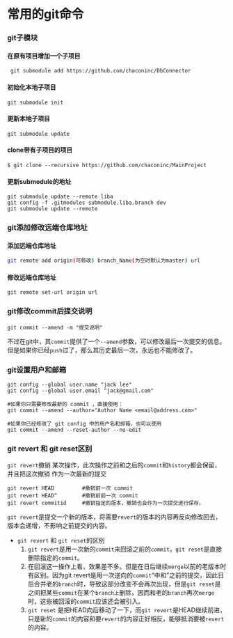 # 常用的git命令

### git子模块

#### 在原有项目增加一个子项目

```shell
 git submodule add https://github.com/chaconinc/DbConnector
```

#### 初始化本地子项目

```shell
git submodule init
```

#### 更新本地子项目

```shell
git submodule update
```

#### clone带有子项目的项目

```shell
$ git clone --recursive https://github.com/chaconinc/MainProject
```

#### 更新submodule的地址

```shell
git submodule update --remote liba
git config -f .gitmodules submodule.liba.branch dev
git submodule update --remote
```

### git添加修改远端仓库地址

#### 添加远端仓库地址

```sh
git remote add origin(可修改) branch_Name(为空时默认为master) url
```

#### 修改远端仓库地址

```shell
git remote set-url origin url
```

### git修改commit后提交说明

```shell
git commit --amend -m "提交说明"
```

不过在git中，其`commit`提供了一个`--amend`参数，可以修改最后一次提交的信息。但是如果你已经`push`过了，那么其历史最后一次，永远也不能修改了。

### git设置用户和邮箱

```shell
git config --global user.name "jack lee"
git config --global user.email "jack@gmail.com"

#如果你只需要修改最新的 commit ，直接使用：
git commit --amend --author="Author Name <email@address.com>"

#如果你已经修改了 git config 中的用户名和邮箱，也可以使用
git commit --amend --reset-author --no-edit
```

### git revert 和 git reset区别

`git revert`撤销 某次操作，此次操作之前和之后的`commit`和`history`都会保留，并且把这次撤销
作为一次最新的提交

```shell
git revert HEAD         #撤销前一次 commit
git revert HEAD^        #撤销前前一次 commit
git revert commitid     #撤销指定的版本，撤销也会作为一次提交进行保存。
```

`git revert`是提交一个新的版本，将需要`revert`的版本的内容再反向修改回去，
版本会递增，不影响之前提交的内容。

* `git revert` 和 `git reset`的区别 
    1. `git revert`是用一次新的`commit`来回滚之前的`commit`，`git reset`是直接删除指定的`commit`。 
    2. 在回滚这一操作上看，效果差不多。但是在日后继续`merge`以前的老版本时有区别。因为git revert是用一次逆向的`commit`“中和”之前的提交，因此日后合并老的`branch`时，导致这部分改变不会再次出现，但是`git reset`是之间把某些`commit`在某个`branch上`删除，因而和老的`branch`再次`merge`时，这些被回滚的`commit`应该还会被引入。 
    3. `git reset` 是把HEAD向后移动了一下，而`git revert`是HEAD继续前进，只是新的`commit`的内容和要`revert`的内容正好相反，能够抵消要被`revert`的内容。

